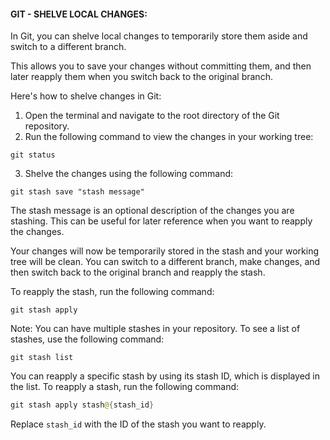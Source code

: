 
#### GIT - SHELVE LOCAL CHANGES:
In Git, you can shelve local changes to temporarily store them aside and switch to a different branch. 

This allows you to save your changes without committing them, and then later reapply them when you switch back to the original branch.

Here's how to shelve changes in Git:

1. Open the terminal and navigate to the root directory of the Git repository.
2. Run the following command to view the changes in your working tree:
```
git status
```

3. Shelve the changes using the following command:
```
git stash save "stash message"
```



The stash message is an optional description of the changes you are stashing. This can be useful for later reference when you want to reapply the changes.

Your changes will now be temporarily stored in the stash and your working tree will be clean. You can switch to a different branch, make changes, and then switch back to the original branch and reapply the stash.

To reapply the stash, run the following command:

```
git stash apply
```

Note: You can have multiple stashes in your repository. To see a list of stashes, use the following command:

```
git stash list
```

You can reapply a specific stash by using its stash ID, which is displayed in the list. To reapply a stash, run the following command:

```kotlin
git stash apply stash@{stash_id}
```

Replace `stash_id` with the ID of the stash you want to reapply.